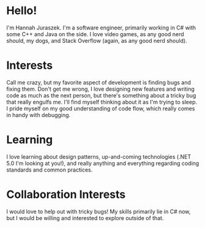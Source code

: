 # Hello!
I'm Hannah Juraszek. I'm a software engineer, primarily working in C# with some C++ and Java on the side.
I love video games, as any good nerd should, my dogs, and Stack Overflow (again, as any good nerd should).

# Interests
Call me crazy, but my favorite aspect of development is finding bugs and fixing them. Don't get me wrong,
I love designing new features and writing code as much as the next person, but there's something about
a tricky bug that really engulfs me. I'll find myself thinking about it as I'm trying to sleep. I pride
myself on my good understanding of code flow, which really comes in handy with debugging.

# Learning
I love learning about design patterns, up-and-coming technologies (.NET 5.0 I'm looking at you!), and
really anything and everything regarding coding standards and common practices.

# Collaboration Interests
I would love to help out with tricky bugs! My skills primarily lie in C# now, but I would be willing and
interested to explore outside of that.
